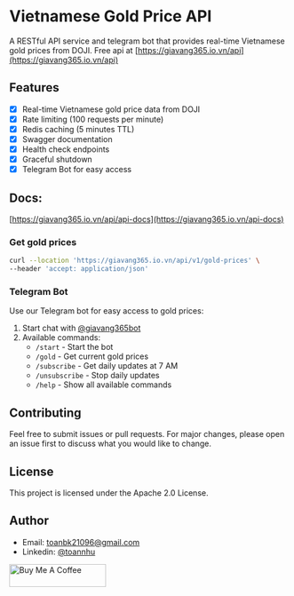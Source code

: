 # Vietnamese Gold Price API

A RESTful API service and telegram bot that provides real-time Vietnamese gold prices from DOJI. Free api at [https://giavang365.io.vn/api](https://giavang365.io.vn/api)

## Features

- [x] Real-time Vietnamese gold price data from DOJI
- [x] Rate limiting (100 requests per minute)
- [x] Redis caching (5 minutes TTL)
- [x] Swagger documentation
- [x] Health check endpoints
- [x] Graceful shutdown
- [x] Telegram Bot for easy access

## Docs: 

[https://giavang365.io.vn/api/api-docs](https://giavang365.io.vn/api-docs)

### Get gold prices
```bash
curl --location 'https://giavang365.io.vn/api/v1/gold-prices' \
--header 'accept: application/json'
```

### Telegram Bot

Use our Telegram bot for easy access to gold prices:
1. Start chat with [@giavang365bot](https://t.me/giavang365bot)
2. Available commands:
   - `/start` - Start the bot
   - `/gold` - Get current gold prices
   - `/subscribe` - Get daily updates at 7 AM
   - `/unsubscribe` - Stop daily updates
   - `/help` - Show all available commands

## Contributing

Feel free to submit issues or pull requests. For major changes, please open an issue first to discuss what you would like to change.

## License

This project is licensed under the Apache 2.0 License.

## Author

- Email: [toanbk21096@gmail.com](mailto:toanbk21096@gmail.com)
- Linkedin: [@toannhu](https://www.linkedin.com/in/toannhu/)

<a href="https://buymeacoffee.com/toannhu" target="_blank"><img src="https://cdn.buymeacoffee.com/buttons/default-orange.png" alt="Buy Me A Coffee" height="41" width="174"></a>